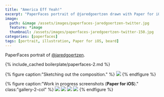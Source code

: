 ```yaml
---
title: "America Eff Yeah!"
excerpt: "PaperFaces portrait of @jaredgoertzen drawn with Paper for iOS on an iPad."
image: 
  path: &image /assets/images/paperfaces-jaredgoertzen-twitter.jpg 
  feature: *image
  thumbnail: /assets/images/paperfaces-jaredgoertzen-twitter-150.jpg
categories: [paperfaces]
tags: [portrait, illustration, Paper for iOS, beard]
---
```


PaperFaces portrait of [@jaredgoertzen](https://twitter.com/jaredgoertzen).

{% include_cached boilerplate/paperfaces-2.md %}

{% figure caption:"Sketching out the composition." %}
[![](/assets/images/paperfaces-jaredgoertzen-process-1-750.jpg)](/assets/images/paperfaces-jaredgoertzen-process-1-lg.jpg)
{% endfigure %}

{% figure caption:"Work in progress screenshots (**Paper for iOS**)." class:"gallery-2-col" %}
[![](/assets/images/paperfaces-jaredgoertzen-process-2-600.jpg)](/assets/images/paperfaces-jaredgoertzen-process-2-lg.jpg)
[![](/assets/images/paperfaces-jaredgoertzen-process-3-600.jpg)](/assets/images/paperfaces-jaredgoertzen-process-3-lg.jpg)
[![](/assets/images/paperfaces-jaredgoertzen-process-4-600.jpg)](/assets/images/paperfaces-jaredgoertzen-process-4-lg.jpg)
[![](/assets/images/paperfaces-jaredgoertzen-process-5-600.jpg)](/assets/images/paperfaces-jaredgoertzen-process-5-lg.jpg)
{% endfigure %}
